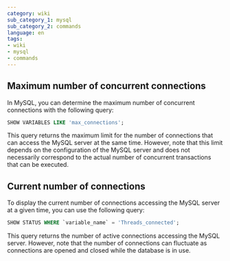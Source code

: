 ```yaml
---
category: wiki
sub_category_1: mysql
sub_category_2: commands
language: en
tags:
- wiki
- mysql
- commands
---
```


## Maximum number of concurrent connections

In MySQL, you can determine the maximum number of concurrent connections with the following query:

```sql
SHOW VARIABLES LIKE 'max_connections';
```

This query returns the maximum limit for the number of connections that can access the MySQL server at the same time. However, note that this limit depends on the configuration of the MySQL server and does not necessarily correspond to the actual number of concurrent transactions that can be executed.

## Current number of connections

To display the current number of connections accessing the MySQL server at a given time, you can use the following query:

```sql
SHOW STATUS WHERE `variable_name` = 'Threads_connected';
```

This query returns the number of active connections accessing the MySQL server. However, note that the number of connections can fluctuate as connections are opened and closed while the database is in use.
